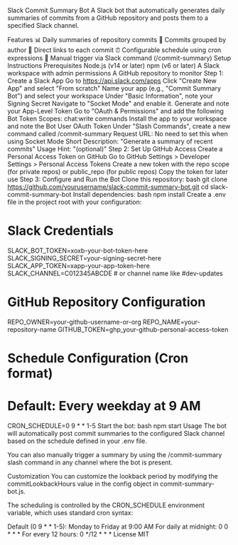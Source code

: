 Slack Commit Summary Bot
A Slack bot that automatically generates daily summaries of commits from a GitHub repository and posts them to a specified Slack channel.

Features
📊 Daily summaries of repository commits
👥 Commits grouped by author
🔗 Direct links to each commit
⏰ Configurable schedule using cron expressions
🤖 Manual trigger via Slack command (/commit-summary)
Setup Instructions
Prerequisites
Node.js (v14 or later)
npm (v6 or later)
A Slack workspace with admin permissions
A GitHub repository to monitor
Step 1: Create a Slack App
Go to https://api.slack.com/apps
Click "Create New App" and select "From scratch"
Name your app (e.g., "Commit Summary Bot") and select your workspace
Under "Basic Information", note your Signing Secret
Navigate to "Socket Mode" and enable it. Generate and note your App-Level Token
Go to "OAuth & Permissions" and add the following Bot Token Scopes:
chat:write
commands
Install the app to your workspace and note the Bot User OAuth Token
Under "Slash Commands", create a new command called /commit-summary
Request URL: No need to set this when using Socket Mode
Short Description: "Generate a summary of recent commits"
Usage Hint: "(optional)"
Step 2: Set Up GitHub Access
Create a Personal Access Token on GitHub
Go to GitHub Settings > Developer Settings > Personal Access Tokens
Create a new token with the repo scope (for private repos) or public_repo (for public repos)
Copy the token for later use
Step 3: Configure and Run the Bot
Clone this repository:
bash
git clone https://github.com/yourusername/slack-commit-summary-bot.git
cd slack-commit-summary-bot
Install dependencies:
bash
npm install
Create a .env file in the project root with your configuration:
# Slack Credentials
SLACK_BOT_TOKEN=xoxb-your-bot-token-here
SLACK_SIGNING_SECRET=your-signing-secret-here
SLACK_APP_TOKEN=xapp-your-app-token-here
SLACK_CHANNEL=C012345ABCDE  # or channel name like #dev-updates

# GitHub Repository Configuration
REPO_OWNER=your-github-username-or-org
REPO_NAME=your-repository-name
GITHUB_TOKEN=ghp_your-github-personal-access-token

# Schedule Configuration (Cron format)
# Default: Every weekday at 9 AM
CRON_SCHEDULE=0 9 * * 1-5
Start the bot:
bash
npm start
Usage
The bot will automatically post commit summaries to the configured Slack channel based on the schedule defined in your .env file.

You can also manually trigger a summary by using the /commit-summary slash command in any channel where the bot is present.

Customization
You can customize the lookback period by modifying the commitLookbackHours value in the config object in commit-summary-bot.js.

The scheduling is controlled by the CRON_SCHEDULE environment variable, which uses standard cron syntax:

Default (0 9 * * 1-5): Monday to Friday at 9:00 AM
For daily at midnight: 0 0 * * *
For every 12 hours: 0 */12 * * *
License
MIT

